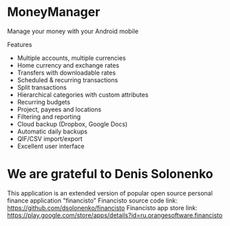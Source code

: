 # MoneyManager
Manage your money with your Android mobile

Features 
- Multiple accounts, multiple currencies 
- Home currency and exchange rates
- Transfers with downloadable rates
- Scheduled & recurring transactions
- Split transactions
- Hierarchical categories with custom attributes
- Recurring budgets
- Project, payees and locations
- Filtering and reporting
- Cloud backup (Dropbox, Google Docs)
- Automatic daily backups
- QIF/CSV import/export
- Excellent user interface
























# We are grateful to Denis Solonenko
This application is an extended version of popular open source personal finance application "financisto" 
Financisto source code link: https://github.com/dsolonenko/financisto
Financisto app store link: https://play.google.com/store/apps/details?id=ru.orangesoftware.financisto
